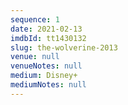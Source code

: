 ```yaml
---
sequence: 1
date: 2021-02-13
imdbId: tt1430132
slug: the-wolverine-2013
venue: null
venueNotes: null
medium: Disney+
mediumNotes: null
---
```


